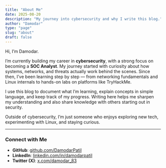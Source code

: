 ```yaml
---
title: "About Me"
date: 2025-08-20
description: "My journey into cybersecurity and why I write this blog."
author: "Damodar"
type: "page"
slug: "about"
draft: false
---
```


Hi, I’m Damodar.  

I’m currently building my career in **cybersecurity**, with a strong focus on becoming a **SOC Analyst**. My journey started with curiosity about how systems, networks, and threats actually work behind the scenes. Since then, I’ve been learning step by step — from networking fundamentals and Linux internals to hands-on labs on platforms like TryHackMe.  

I use this blog to document what I’m learning, explain concepts in simple language, and keep track of my progress. Writing here helps me sharpen my understanding and also share knowledge with others starting out in security.  

Outside of cybersecurity, I’m just someone who enjoys exploring new tech, experimenting with Linux, and staying curious.  

---

### Connect with Me
- **GitHub**: [github.com/DamodarPatil](https://github.com/DamodarPatil)  
- **LinkedIn**: [linkedin.com/in/damodarpatil](https://linkedin.com/in/damodarpatil)  
- **Twitter (X)**: [x.com/damodar_83](https://x.com/damodar_83)  

